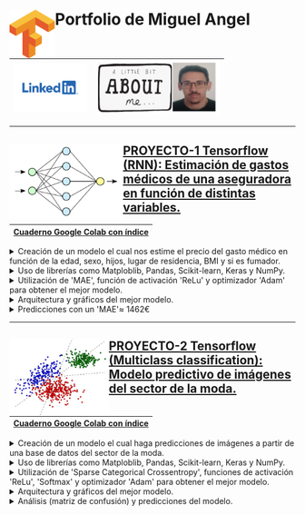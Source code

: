 # <img align="left" width="80" src="https://github.com/Miqquelangel/Portfolio-Miguel-Angel/blob/main/Imagen/descarga%20(2).png"> Portfolio de Miguel Angel 

|[<img width="130" src="https://github.com/Miqquelangel/Portfolio-Miguel-Angel/blob/main/Imagen/descarga.png">](https://www.linkedin.com/in/miguel-%C3%A1ngel-mulas-rodr%C3%ADguez-a679b3216/)|[<img width="220" src="https://github.com/Miqquelangel/Portfolio-Miguel-Angel/blob/main/Imagen/about%20me.png">](https://github.com/Miqquelangel/Portfolio-Miguel-Angel/tree/main/ABOUT%20ME)|
|---|---|


---
## [PROYECTO-1 Tensorflow <img align="left" width="200" src="https://github.com/Miqquelangel/Portfolio-Miguel-Angel/blob/main/Imagen/a.png"> (RNN): Estimación de gastos médicos de una aseguradora en función de distintas variables.](https://github.com/Miqquelangel/Portfolio-Miguel-Angel/blob/main/Predicci%C3%B3n_de_gastos_m%C3%A9dicos.ipynb)
|[Cuaderno Google Colab con índice](https://colab.research.google.com/github/Miqquelangel/Portfolio-Miguel-Angel/blob/main/Predicci%C3%B3n_de_gastos_m%C3%A9dicos.ipynb)|
|---|

<details>
<summary>Creación de un modelo el cual nos estime el precio del gasto médico en función de la edad, sexo, hijos, lugar de residencia, BMI y si es fumador.</summary>
<br>
<img src="https://github.com/Miqquelangel/Portfolio-Miguel-Angel/blob/main/Imagen/Captura.PNG">
</details>

<details>
<summary>Uso de librerías como Matploblib, Pandas, Scikit-learn, Keras y NumPy.</summary>
<br>
<ul><li>Gráfico donde se muestra el Learning Rate:</li>
</ul><img src="https://github.com/Miqquelangel/Portfolio-Miguel-Angel/blob/main/Imagen/lr.png">
  <ul><li>Gráfico del 'MAE' respecto el Learning Rate:</li>
</ul><img src="https://github.com/Miqquelangel/Portfolio-Miguel-Angel/blob/main/Imagen/descarga%20(1).png">
</details>

<details>
<summary>Utilización de 'MAE', función de activación 'ReLu' y optimizador 'Adam' para obtener el mejor modelo.</summary>
<br>
<img src="https://github.com/Miqquelangel/Portfolio-Miguel-Angel/blob/main/Imagen/Capturakeras.PNG">
</details>

<details>
<summary>Arquitectura y gráficos del mejor modelo.</summary>
<br>
<ul><li>Sumario:</li>
</ul><img width="600" src="https://github.com/Miqquelangel/Portfolio-Miguel-Angel/blob/main/Imagen/summary.PNG">
  <ul><li>Layers:</li>
</ul><img width="600" src="https://github.com/Miqquelangel/Portfolio-Miguel-Angel/blob/main/Imagen/layers.PNG">
</details>

<details>
<summary>Predicciones con un 'MAE'≈ 1462€ </summary>
<br>
<img width="300" src="https://github.com/Miqquelangel/Portfolio-Miguel-Angel/blob/main/Imagen/mae.PNG">
</details>

---

## [PROYECTO-2 Tensorflow <img align="left" width="175" src="https://github.com/Miqquelangel/Portfolio-Miguel-Angel/blob/main/Imagen/proyecto2/portada%20proyecto.jpeg"> (Multiclass classification): Modelo predictivo de imágenes del sector de la moda.](https://github.com/Miqquelangel/Portfolio-Miguel-Angel/blob/main/Modelo_predictivo_de_im%C3%A1genes_del_sector_de_la_moda.ipynb)
|[Cuaderno Google Colab con índice](https://colab.research.google.com/github/Miqquelangel/Portfolio-Miguel-Angel/blob/main/Modelo_predictivo_de_im%C3%A1genes_del_sector_de_la_moda.ipynb)|
|---|

<details>
<summary>Creación de un modelo el cual haga predicciones de imágenes a partir de una base de datos del sector de la moda.</summary>
<br>
<img src="https://github.com/Miqquelangel/Portfolio-Miguel-Angel/blob/main/Imagen/proyecto2/data1.PNG">
</details>

<details>
<summary>Uso de librerías como Matploblib, Pandas, Scikit-learn, Keras y NumPy.</summary>
<br>
<ul><li>Gráfico donde se muestra el Learning Rate:</li>
</ul><img src="https://github.com/Miqquelangel/Portfolio-Miguel-Angel/blob/main/Imagen/proyecto2/lr.PNG">
  <ul><li>Gráfico de los parámetros Loss, Accuracy y Learning Rate:</li>
</ul><img src="https://github.com/Miqquelangel/Portfolio-Miguel-Angel/blob/main/Imagen/proyecto2/loss.PNG">
</details>

<details>
<summary>Utilización de 'Sparse Categorical Crossentropy', funciones de activación 'ReLu', 'Softmax' y optimizador 'Adam' para obtener el mejor modelo.</summary>
<br>
<img src="https://github.com/Miqquelangel/Portfolio-Miguel-Angel/blob/main/Imagen/proyecto2/modelo.PNG">
</details>

<details>
<summary>Arquitectura y gráficos del mejor modelo.</summary>
<br>
<ul><li>Sumario:</li>
</ul><img width="600" src="https://github.com/Miqquelangel/Portfolio-Miguel-Angel/blob/main/Imagen/proyecto2/sumario.PNG">
  <ul><li>Layers:</li>
</ul><img width="600" src="https://github.com/Miqquelangel/Portfolio-Miguel-Angel/blob/main/Imagen/proyecto2/layers.PNG">
</details>

<details>
<summary>Análisis (matriz de confusión) y predicciones del modelo. </summary>
<br>
<ul><li>Matriz de confusión:</li>
</ul><img width="1000" src="https://github.com/Miqquelangel/Portfolio-Miguel-Angel/blob/main/Imagen/proyecto2/matriz.PNG">
  <ul><li>Predicciones:</li>
</ul><img width="1200" src="https://github.com/Miqquelangel/Portfolio-Miguel-Angel/blob/main/Imagen/proyecto2/predicciones.png">
</details>
